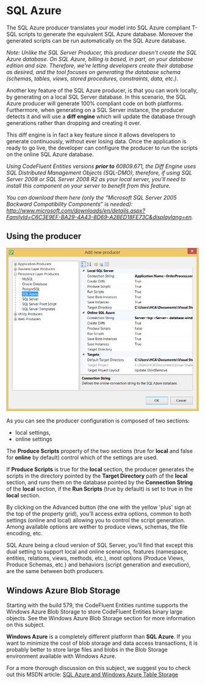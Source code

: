 # SQL Azure

The SQL Azure producer translates your model into SQL Azure compliant T-SQL scripts to generate the equivalent SQL Azure database. Moreover the generated scripts can be run automatically on the SQL Azure database.

*Note: Unlike the SQL Server Producer, this producer doesn't create the SQL Azure database. On SQL Azure, billing is based, in part, on your database edition and size. Therefore, we're letting developers create their database as desired, and the tool focuses on generating the database schema (schemas, tables, views, stored procedures, constraints, data, etc.).*

Another key feature of the SQL Azure producer, is that you can work locally, by generating on a local SQL Server database. In this scenario, the SQL Azure producer will generate 100% compliant code on both platforms. Furthermore, when generating on a SQL Server instance, the producer detects it and will use a **diff engine** which will update the database through generations rather than dropping and creating it over.

This diff engine is in fact a key feature since it allows developers to generate continuously, without ever losing data. Once the application is ready to go live, the developer can configure the producer to run the scripts on the online SQL Azure database.

*Using CodeFluent Entities versions **prior to** 60809.671, the Diff Engine uses SQL Distributed Management Objects (SQL-DMO), therefore, if using SQL Server 2008 or SQL Server 2008 R2 as your local server, you'll need to install this component on your server to benefit from this feature.*

*You can download them here (only the “Microsoft SQL Server 2005 Backward Compatibility Components” is needed): http://www.microsoft.com/downloads/en/details.aspx?FamilyId=C6C3E9EF-BA29-4A43-8D69-A2BED18FE73C&displaylang=en.*

## Using the producer

![](img/sql-azure-01.png)

As you can see the producer configuration is composed of two sections:

* local settings,
* online settings

The **Produce Scripts** property of the two sections (true for **local** and false for **online** by default) control which of the settings are used.

If **Produce Scripts** is true for the **local** section, the producer generates the scripts in the directory pointed by the **Target Directory** path of the **local** section, and runs them on the database pointed by the **Connection String** of the **local** section, if the **Run Scripts** (true by default) is set to true in the **local** section.

By clicking on the Advanced button (the one with the yellow 'plus' sign at the top of the property grid), you'll access extra options, common to both settings (online and local) allowing you to control the script generation. Among available options are wether to produce views, schemas, the file encoding, etc.

SQL Azure being a cloud version of SQL Server, you'll find that except this dual setting to support local and online scenarios, features (namespace, entities, relations, views, methods, etc.), most options (Produce Views, Produce Schemas, etc.) and behaviors (script generation and execution), are the same between both producers.

## Windows Azure Blob Storage

Starting with the build 579, the CodeFluent Entities runtime supports the Windows Azure Blob Storage to store CodeFluent Entities binary large objects. See the Windows Azure Blob Storage section for more information on this subject.

**Windows Azure** is a completely different platform than **SQL Azure**. If you want to minimize the cost of blob storage and data access transactions, it is probably better to store large files and blobs in the Blob Storage environment available with Windows Azure.

For a more thorough discussion on this subject, we suggest you to check out this MSDN article: [SQL Azure and Windows Azure Table Storage](https://msdn.microsoft.com/en-gb/magazine/gg309178.aspx)